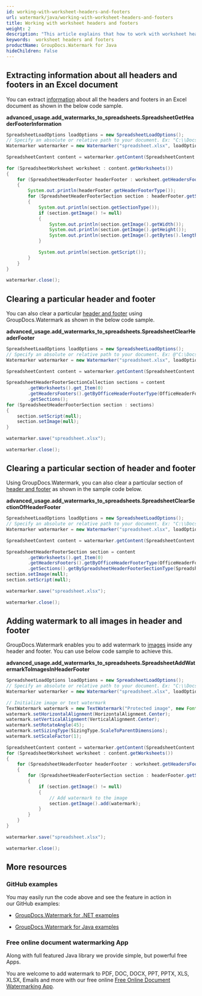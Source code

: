```yaml
---
id: working-with-worksheet-headers-and-footers
url: watermark/java/working-with-worksheet-headers-and-footers
title: Working with worksheet headers and footers
weight: 2
description: "This article explains that how to work with worksheet headers and footers while using GroupDocs watermarking Java API"
keywords:  worksheet headers and footers
productName: GroupDocs.Watermark for Java
hideChildren: False
---
```

## Extracting information about all headers and footers in an Excel document

You can extract [information](https://reference.groupdocs.com/watermark/java/com.groupdocs.watermark.contents/SpreadsheetWorksheet#getHeadersFooters()) about all the headers and footers in an Excel document as shown in the below code sample.

**advanced\_usage.add\_watermarks\_to\_spreadsheets.SpreadsheetGetHeaderFooterInformation**

```java
SpreadsheetLoadOptions loadOptions = new SpreadsheetLoadOptions();                                               
// Specify an absolute or relative path to your document. Ex: "C:\\Docs\\spreadsheet.xlsx"
Watermarker watermarker = new Watermarker("spreadsheet.xlsx", loadOptions);                             
                                                                                                                 
SpreadsheetContent content = watermarker.getContent(SpreadsheetContent.class);                                   
                                                                                                                 
for (SpreadsheetWorksheet worksheet : content.getWorksheets())                                                   
{                                                                                                                
    for (SpreadsheetHeaderFooter headerFooter : worksheet.getHeadersFooters())                                   
    {                                                                                                            
        System.out.println(headerFooter.getHeaderFooterType());                                                  
        for (SpreadsheetHeaderFooterSection section : headerFooter.getSections())                                
        {                                                                                                        
            System.out.println(section.getSectionType());                                                        
            if (section.getImage() != null)                                                                      
            {                                                                                                    
                System.out.println(section.getImage().getWidth());                                               
                System.out.println(section.getImage().getHeight());                                              
                System.out.println(section.getImage().getBytes().length);                                        
            }                                                                                                    
                                                                                                                 
            System.out.println(section.getScript());                                                             
        }                                                                                                        
    }                                                                                                            
}                                                                                                                
                                                                                                                 
watermarker.close();                                                                                             
```

## Clearing a particular header and footer

You can also clear a particular [header and footer](https://reference.groupdocs.com/watermark/java/com.groupdocs.watermark.contents/SpreadsheetHeaderFooterSection) using GroupDocs.Watermark as shown in the below code sample.

**advanced\_usage.add\_watermarks\_to\_spreadsheets.SpreadsheetClearHeaderFooter**

```java
SpreadsheetLoadOptions loadOptions = new SpreadsheetLoadOptions();                                              
// Specify an absolute or relative path to your document. Ex: @"C:\Docs\spreadsheet.xlsx"
Watermarker watermarker = new Watermarker("spreadsheet.xlsx", loadOptions);                            
                                                                                                                
SpreadsheetContent content = watermarker.getContent(SpreadsheetContent.class);                                  
                                                                                                                
SpreadsheetHeaderFooterSectionCollection sections = content                                                     
        .getWorksheets().get_Item(0)                                                                            
        .getHeadersFooters().getByOfficeHeaderFooterType(OfficeHeaderFooterType.HeaderPrimary)                  
        .getSections();                                                                                         
for (SpreadsheetHeaderFooterSection section : sections)                                                         
{                                                                                                               
    section.setScript(null);                                                                                    
    section.setImage(null);                                                                                     
}                                                                                                               
                                                                                                                
watermarker.save("spreadsheet.xlsx");                                                                 
                                                                                                                
watermarker.close();                                                                                            
```

## Clearing a particular section of header and footer

Using GroupDocs.Watermark, you can also clear a particular section of [header and footer](https://reference.groupdocs.com/watermark/java/com.groupdocs.watermark.contents/SpreadsheetHeaderFooterSection) as shown in the sample code below.

**advanced\_usage.add\_watermarks\_to\_spreadsheets.SpreadsheetClearSectionOfHeaderFooter**

```java
SpreadsheetLoadOptions loadOptions = new SpreadsheetLoadOptions();                                               
// Specify an absolute or relative path to your document. Ex: "C:\\Docs\\spreadsheet.xlsx"
Watermarker watermarker = new Watermarker("spreadsheet.xlsx", loadOptions);                             
                                                                                                                 
SpreadsheetContent content = watermarker.getContent(SpreadsheetContent.class);                                   
                                                                                                                 
SpreadsheetHeaderFooterSection section = content                                                                 
        .getWorksheets().get_Item(0)                                                                             
        .getHeadersFooters().getByOfficeHeaderFooterType(OfficeHeaderFooterType.HeaderEven)                      
        .getSections().getBySpreadsheetHeaderFooterSectionType(SpreadsheetHeaderFooterSectionType.Left);         
section.setImage(null);                                                                                          
section.setScript(null);                                                                                         
                                                                                                                 
watermarker.save("spreadsheet.xlsx");                                                                  
                                                                                                                 
watermarker.close();                                                                                             
```

## Adding watermark to all images in header and footer

GroupDocs.Watermark enables you to add watermark to [images](https://reference.groupdocs.com/watermark/java/com.groupdocs.watermark.contents/SpreadsheetHeaderFooterSection#getImage()) inside any header and footer. You can use below code sample to achieve this.

**advanced\_usage.add\_watermarks\_to\_spreadsheets.SpreadsheetAddWatermarkToImagesInHeaderFooter**

```java
SpreadsheetLoadOptions loadOptions = new SpreadsheetLoadOptions();                                               
// Specify an absolute or relative path to your document. Ex: "C:\\Docs\\spreadsheet.xlsx"
Watermarker watermarker = new Watermarker("spreadsheet.xlsx", loadOptions);                             
                                                                                                                 
// Initialize image or text watermark                                                                            
TextWatermark watermark = new TextWatermark("Protected image", new Font("Arial", 8));                            
watermark.setHorizontalAlignment(HorizontalAlignment.Center);                                                    
watermark.setVerticalAlignment(VerticalAlignment.Center);                                                        
watermark.setRotateAngle(45);                                                                                    
watermark.setSizingType(SizingType.ScaleToParentDimensions);                                                     
watermark.setScaleFactor(1);                                                                                     
                                                                                                                 
SpreadsheetContent content = watermarker.getContent(SpreadsheetContent.class);                                   
for (SpreadsheetWorksheet worksheet : content.getWorksheets())                                                   
{                                                                                                                
    for (SpreadsheetHeaderFooter headerFooter : worksheet.getHeadersFooters())                                   
    {                                                                                                            
        for (SpreadsheetHeaderFooterSection section : headerFooter.getSections())                                
        {                                                                                                        
            if (section.getImage() != null)                                                                      
            {                                                                                                    
                // Add watermark to the image                                                                    
                section.getImage().add(watermark);                                                               
            }                                                                                                    
        }                                                                                                        
    }                                                                                                            
}                                                                                                                
                                                                                                                 
watermarker.save("spreadsheet.xlsx");                                                                  
                                                                                                                 
watermarker.close();                                                                                             
```

## More resources

### GitHub examples

You may easily run the code above and see the feature in action in our GitHub examples:

*   [GroupDocs.Watermark for .NET examples](https://github.com/groupdocs-watermark/GroupDocs.Watermark-for-.NET)
    
*   [GroupDocs.Watermark for Java examples](https://github.com/groupdocs-watermark/GroupDocs.Watermark-for-Java)
    

### Free online document watermarking App

Along with full featured Java library we provide simple, but powerful free Apps.

You are welcome to add watermark to PDF, DOC, DOCX, PPT, PPTX, XLS, XLSX, Emails and more with our free online [Free Online Document Watermarking App](https://products.groupdocs.app/watermark).
